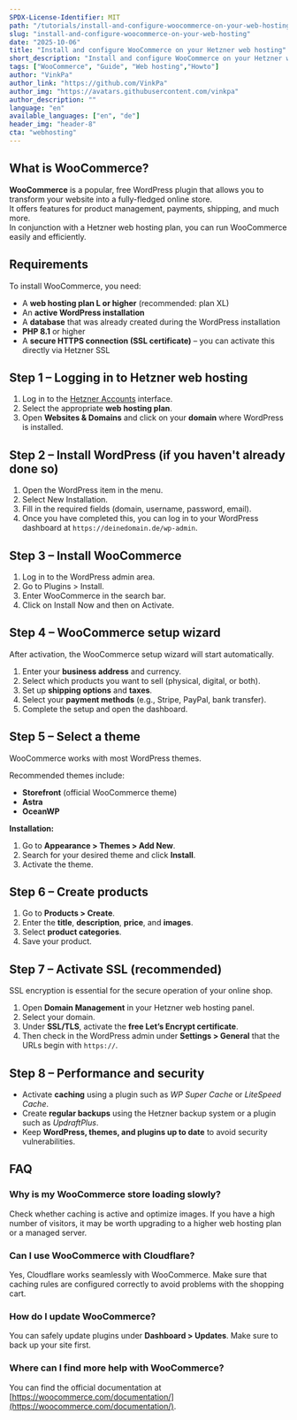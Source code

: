 ```yaml
---
SPDX-License-Identifier: MIT
path: "/tutorials/install-and-configure-woocommerce-on-your-web-hosting"
slug: "install-and-configure-woocommerce-on-your-web-hosting"
date: "2025-10-06"
title: "Install and configure WooCommerce on your Hetzner web hosting"
short_description: "Install and configure WooCommerce on your Hetzner web hosting"
tags: ["WooCommerce", "Guide", "Web hosting","Howto"]
author: "VinkPa"
author_link: "https://github.com/VinkPa"
author_img: "https://avatars.githubusercontent.com/vinkpa"
author_description: ""
language: "en"
available_languages: ["en", "de"]
header_img: "header-8"
cta: "webhosting"
---
```


## What is WooCommerce?

**WooCommerce** is a popular, free WordPress plugin that allows you to transform your website into a fully-fledged online store.  
It offers features for product management, payments, shipping, and much more.  
In conjunction with a Hetzner web hosting plan, you can run WooCommerce easily and efficiently.

## Requirements

To install WooCommerce, you need:

- A **web hosting plan L or higher** (recommended: plan XL)
- An **active WordPress installation**
- A **database** that was already created during the WordPress installation
- **PHP 8.1** or higher
- A **secure HTTPS connection (SSL certificate)** – you can activate this directly via Hetzner SSL


## Step 1 – Logging in to Hetzner web hosting

1. Log in to the [Hetzner Accounts](https://accounts.hetzner.com) interface.
2. Select the appropriate **web hosting plan**.
3. Open **Websites & Domains** and click on your **domain** where WordPress is installed.


## Step 2 – Install WordPress (if you haven't already done so)

1. Open the WordPress item in the menu.
2. Select New Installation.
3. Fill in the required fields (domain, username, password, email).
4. Once you have completed this, you can log in to your WordPress dashboard at `https://deinedomain.de/wp-admin`.


## Step 3 – Install WooCommerce

1. Log in to the WordPress admin area.
2. Go to Plugins > Install.
3. Enter WooCommerce in the search bar.
4. Click on Install Now and then on Activate.


## Step 4 – WooCommerce setup wizard

After activation, the WooCommerce setup wizard will start automatically.

1. Enter your **business address** and currency.
2. Select which products you want to sell (physical, digital, or both).
3. Set up **shipping options** and **taxes**.
4. Select your **payment methods** (e.g., Stripe, PayPal, bank transfer).
5. Complete the setup and open the dashboard.


## Step 5 – Select a theme

WooCommerce works with most WordPress themes.

Recommended themes include:
- **Storefront** (official WooCommerce theme)
- **Astra**
- **OceanWP**

**Installation:**

1. Go to **Appearance > Themes > Add New**.
2. Search for your desired theme and click **Install**.
3. Activate the theme.


## Step 6 – Create products

1. Go to **Products > Create**.
2. Enter the **title**, **description**, **price**, and **images**.
3. Select **product categories**.
4. Save your product.


## Step 7 – Activate SSL (recommended)

SSL encryption is essential for the secure operation of your online shop.
1. Open **Domain Management** in your Hetzner web hosting panel.
2. Select your domain.
3. Under **SSL/TLS**, activate the **free Let’s Encrypt certificate**.
4. Then check in the WordPress admin under **Settings > General** that the URLs begin with `https://`.


## Step 8 – Performance and security

- Activate **caching** using a plugin such as *WP Super Cache* or *LiteSpeed Cache*.
- Create **regular backups** using the Hetzner backup system or a plugin such as *UpdraftPlus*.
- Keep **WordPress, themes, and plugins up to date** to avoid security vulnerabilities.


## FAQ

### Why is my WooCommerce store loading slowly?
Check whether caching is active and optimize images. If you have a high number of visitors, it may be worth upgrading to a higher web hosting plan or a managed server.

### Can I use WooCommerce with Cloudflare?
Yes, Cloudflare works seamlessly with WooCommerce. Make sure that caching rules are configured correctly to avoid problems with the shopping cart.

### How do I update WooCommerce?
You can safely update plugins under **Dashboard > Updates**. Make sure to back up your site first.

### Where can I find more help with WooCommerce?
You can find the official documentation at [https://woocommerce.com/documentation/](https://woocommerce.com/documentation/).

<!--

Contributor's Certificate of Origin
By making a contribution to this project, I certify that:
(a) The contribution was created in whole or in part by me and I have
    the right to submit it under the license indicated in the file; or
(b) The contribution is based upon previous work that, to the best of my
    knowledge, is covered under an appropriate license and I have the
    right under that license to submit that work with modifications,
    whether created in whole or in part by me, under the same license
    (unless I am permitted to submit under a different license), as
    indicated in the file; or
(c) The contribution was provided directly to me by some other person
    who certified (a), (b) or (c) and I have not modified it.
(d) I understand and agree that this project and the contribution are
    public and that a record of the contribution (including all personal
    information I submit with it, including my sign-off) is maintained
    indefinitely and may be redistributed consistent with this project
    or the license(s) involved.
Signed-off-by: Vincent Paßler <github@vinkpa.com>
-->